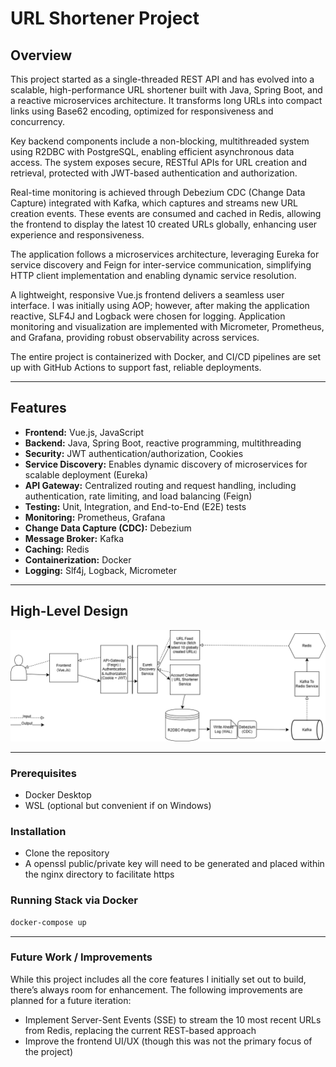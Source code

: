 # URL Shortener Project

## Overview  

This project started as a single-threaded REST API and has evolved into a scalable, high-performance URL shortener
built with Java, Spring Boot, and a reactive microservices architecture.
It transforms long URLs into compact links using Base62 encoding, optimized for responsiveness and concurrency.

Key backend components include a non-blocking, multithreaded system using R2DBC with PostgreSQL, enabling efficient asynchronous data access.
The system exposes secure, RESTful APIs for URL creation and retrieval, protected with JWT-based authentication and authorization.

Real-time monitoring is achieved through Debezium CDC (Change Data Capture) integrated with Kafka, which captures and streams new URL creation events.
These events are consumed and cached in Redis, allowing the frontend to display the latest 10 created URLs globally, enhancing user experience and responsiveness.

The application follows a microservices architecture, leveraging Eureka for service discovery
and Feign for inter-service communication, simplifying HTTP client implementation and enabling dynamic service resolution.

A lightweight, responsive Vue.js frontend delivers a seamless user interface. I was initially using AOP; however, after making the application reactive, SLF4J and Logback were chosen for logging. Application monitoring and visualization are implemented with Micrometer, Prometheus, and Grafana, providing robust observability across services.

The entire project is containerized with Docker, and CI/CD pipelines are set up with GitHub Actions to support fast, reliable deployments.

---

## Features

- **Frontend:** Vue.js, JavaScript  
- **Backend:** Java, Spring Boot, reactive programming, multithreading  
- **Security:** JWT authentication/authorization, Cookies  
- **Service Discovery:** Enables dynamic discovery of microservices for scalable deployment (Eureka)
- **API Gateway:** Centralized routing and request handling, including authentication, rate limiting, and load balancing (Feign)
- **Testing:** Unit, Integration, and End-to-End (E2E) tests  
- **Monitoring:** Prometheus, Grafana  
- **Change Data Capture (CDC):** Debezium
- **Message Broker:** Kafka
- **Caching:** Redis
- **Containerization:** Docker  
- **Logging:** Slf4j, Logback, Micrometer

---

## High-Level Design

![alt text](docs/URL_Shortener_HLD.png)

---

### Prerequisites

- Docker Desktop
- WSL (optional but convenient if on Windows)

### Installation

- Clone the repository
- A openssl public/private key will need to be generated and placed within the nginx directory to facilitate https

### Running Stack via Docker

```bash
docker-compose up
```

---

### Future Work / Improvements

While this project includes all the core features I initially set out to build, there’s always room for enhancement.
The following improvements are planned for a future iteration:

- Implement Server-Sent Events (SSE) to stream the 10 most recent URLs from Redis, replacing the current REST-based approach
- Improve the frontend UI/UX (though this was not the primary focus of the project)
